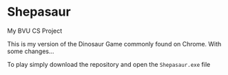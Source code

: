 # Shepasaur
My BVU CS Project

This is my version of the Dinosaur Game commonly found on Chrome. With some changes...

To play simply download the repository and open the `Shepasaur.exe` file
